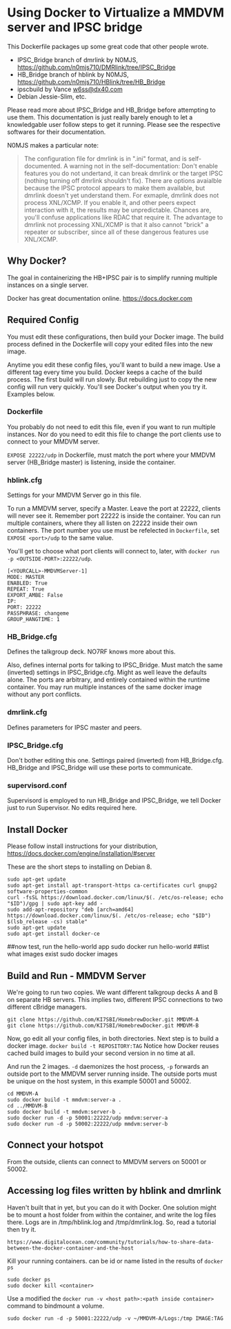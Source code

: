 Using Docker to Virtualize a MMDVM server and IPSC bridge
===============================

This Dockerfile packages up some great code that other people wrote. 
- IPSC_Bridge branch of dmrlink by N0MJS, https://github.com/n0mjs710/DMRlink/tree/IPSC_Bridge
- HB_Bridge branch of hblink by N0MJS, https://github.com/n0mjs710/HBlink/tree/HB_Bridge
- ipscbuild by Vance w6ss@dx40.com
- Debian Jessie-Slim, etc.

Please read more about IPSC_Bridge and HB_Bridge before attempting to use them. This documentation is just really barely enough to let a knowledgable user follow steps to get it running. Please see the respective softwares for their documentation.

N0MJS makes a particular note:
> The configuration file for dmrlink is in ".ini" format, and is self-documented. A warning not in the self-documentation: Don't enable features you do not undertand, it can break dmrlink or the target IPSC (nothing turning off dmrlink shouldn't fix). There are options avaialble because the IPSC protocol appears to make them available, but dmrlink doesn't yet understand them. For exmaple, dmrlink does not process XNL/XCMP. If you enable it, and other peers expect interaction with it, the results may be unpredictable. Chances are, you'll confuse applications like RDAC that require it. The advantage to dmrlink not processing XNL/XCMP is that it also cannot "brick" a repeater or subscriber, since all of these dangerous features use XNL/XCMP.



## Why Docker?
The goal in containerizing the HB+IPSC pair is to simplify running multiple instances on a single server. 

Docker has great documentation online. https://docs.docker.com 


## Required Config
You must edit these configurations, then build your Docker image. The build process defined in the Dockerfile will copy your edited files into the new image.

Anytime you edit these config files, you'll want to build a new image. Use a different tag every time you build. Docker keeps a cache of the build process. The first build will run slowly. But rebuilding just to copy the new config will run very quickly. You'll see Docker's output when you try it. Examples below. 


### Dockerfile
You probably do not need to edit this file, even if you want to run multiple instances. Nor do you need to edit this file to change the port clients use to connect to your MMDVM server.

`EXPOSE 22222/udp` in Dockerfile, must match the port where your MMDVM server (HB_Bridge master) is listening, inside the container.

### hblink.cfg
Settings for your MMDVM Server go in this file. 

To run a MMDVM server, specify a Master. Leave the port at 22222, clients will never see it. Remember port 22222 is inside the container. You can run multiple containers, where they all listen on 22222 inside their own containers. The port number you use must be refelected in `Dockerfile`, set  `EXPOSE <port>/udp` to the same value.

You'll get to choose what port clients will connect to, later, with `docker run -p <OUTSIDE-PORT>:22222/udp`.

	[<YOURCALL>-MMDVMServer-1]
	MODE: MASTER
	ENABLED: True
	REPEAT: True
	EXPORT_AMBE: False
	IP:
	PORT: 22222
	PASSPHRASE: changeme
	GROUP_HANGTIME: 1


### HB_Bridge.cfg
Defines the talkgroup deck. NO7RF knows more about this.

Also, defines internal ports for talking to IPSC_Bridge. Must match the same (inverted) settings in IPSC_Bridge.cfg. Might as well leave the defaults alone. The ports are arbitrary, and entirely contained within the runtime container. You may run multiple instances of the same docker image without any port conflicts. 


### dmrlink.cfg
Defines parameters for IPSC master and peers.


### IPSC_Bridge.cfg
Don't bother editing this one. Settings paired (inverted) from HB_Bridge.cfg. HB_Bridge and IPSC_Bridge will use these ports to communicate.


### supervisord.conf
Supervisord is employed to run HB_Bridge and IPSC_Bridge, we tell Docker just to run Supervisor. No edits required here.


## Install Docker
Please follow install instructions for your distribution, https://docs.docker.com/engine/installation/#server

These are the short steps to installing on Debian 8.

	sudo apt-get update
	sudo apt-get install apt-transport-https ca-certificates curl gnupg2 software-properties-common
	curl -fsSL https://download.docker.com/linux/$(. /etc/os-release; echo "$ID")/gpg | sudo apt-key add -
	sudo add-apt-repository "deb [arch=amd64] https://download.docker.com/linux/$(. /etc/os-release; echo "$ID") $(lsb_release -cs) stable"
	sudo apt-get update
	sudo apt-get install docker-ce

##now test, run the hello-world app
sudo docker run hello-world
##list what images exist
sudo docker images

## Build and Run - MMDVM Server

We're going to run two copies. We want different talkgroup decks A and B on separate HB servers. This implies two, different IPSC connections to two different cBridge managers.

	git clone https://github.com/KI7SBI/HomebrewDocker.git MMDVM-A
	git clone https://github.com/KI7SBI/HomebrewDocker.git MMDVM-B

Now, go edit all your config files, in both directories.
Next step is to build a docker image. `docker build -t REPOSITORY:TAG`
Notice how Docker reuses cached build images to build your second version in no time at all.

And run the 2 images. `-d` daemonizes the host process, `-p` forwards an outside port to the MMDVM server running inside. The outside ports must be unique on the host system, in this example 50001 and 50002.

	cd MMDVM-A
	sudo docker build -t mmdvm:server-a . 
	cd ../MMDVM-B
	sudo docker build -t mmdvm:server-b . 
	sudo docker run -d -p 50001:22222/udp mmdvm:server-a
	sudo docker run -d -p 50002:22222/udp mmdvm:server-b


## Connect your hotspot
From the outside, clients can connect to MMDVM servers on 50001 or 50002.


## Accessing log files written by hblink and dmrlink
Haven't built that in yet, but you can do it with Docker. One solution might be to mount a host folder from within the container, and write the log files there. Logs are in /tmp/hblink.log and /tmp/dmrlink.log. So, read a tutorial then try it.

	https://www.digitalocean.com/community/tutorials/how-to-share-data-between-the-docker-container-and-the-host

Kill your running containers. <container> can be id or name listed in the results of `docker ps`

	sudo docker ps
	sudo docker kill <container>

Use a modified the `docker run -v <host path>:<path inside container>` command to bindmount a volume. 

	sudo docker run -d -p 50001:22222/udp -v ~/MMDVM-A/Logs:/tmp IMAGE:TAG

